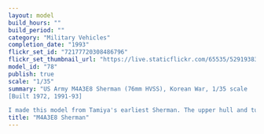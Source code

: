 ```yaml
---
layout: model
build_hours: ""
build_period: ""
category: "Military Vehicles"
completion_date: "1993"
flickr_set_id: "72177720308486796"
flickr_set_thumbnail_url: "https://live.staticflickr.com/65535/52919383343_d8237e8296_m.jpg"
model_id: "78"
publish: true
scale: "1/35"
summary: "US Army M4A3E8 Sherman (76mm HVSS), Korean War, 1/35 scale
[Built 1972, 1991-93]

I made this model from Tamiya's earliest Sherman. The upper hull and turret date from their 1966 M4A3E2 and the HVSS and lower hull was tooled in 1970. I bought it in late 1971 and started it in 1972. It stayed in a partly built state for 19 years and travelled with me to different cities and countries before I finally got back to working on it in 1991-93. The model is overscale and relatively inaccurate, a product of the ancient tooling, but I am still happy with the finish."
title: "M4A3E8 Sherman"
---
```



